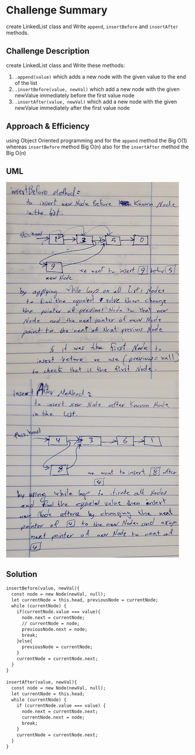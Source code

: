 # Challenge Summary
<!-- Short summary or background information -->
create LinkedList class and Write `append`, `insertBefore` and `insertAfter` methods.

## Challenge Description
<!-- Description of the challenge -->
create LinkedList class and Write these methods:
1. `.append(value)` which adds a new node with the given value to the end of the list
1. `.insertBefore(value, newVal)` which add a new node with the given newValue immediately before the first value node
1. `.insertAfter(value, newVal)` which add a new node with the given newValue immediately after the first value node

## Approach & Efficiency
<!-- What approach did you take? Why? What is the Big O space/time for this approach? -->
using Object Oriented programming and for the `append` method the Big O(1) whereas `insertBefore` method Big O(n) also for the `insertAfter` method the Big O(n)


## UML
![](./assets/insert-after-and-before.jpeg)

## Solution
<!-- Embedded whiteboard -->
```
insertBefore(value, newVal){
  const node = new Node(newVal, null);
  let currentNode = this.head, previousNode = currentNode;
  while (currentNode) {
    if(currentNode.value === value){
      node.next = currentNode;
      // currentNode = node;
      previousNode.next = node;
      break;
    }else{
      previousNode = currentNode;
    }
    currentNode = currentNode.next;
  }
}

insertAfter(value, newVal){
  const node = new Node(newVal, null);
  let currentNode = this.head;
  while (currentNode) {
    if (currentNode.value === value) {
      node.next = currentNode.next;
      currentNode.next = node;
      break;
    }
    currentNode = currentNode.next;
  }
}
```